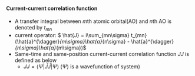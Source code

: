 #### Current-current correlation function
- A transfer integral between $m$th atomic orbital(AO) and $n$th AO is denoted by $t_{mn}$
- current operator: $ \hat{J} = i\sum_{mn\sigma} t_{mn} (\hat{a}^{\dagger}_{m\sigma}\hat{a}_{n\sigma} - \hat{a}^{\dagger}_{n\sigma}\hat{a}_{m\sigma})$
- Same-time and same-position current-current correlation function $JJ$ is defined as below
  - $JJ = \langle \Psi | \hat{J}\hat{J} | \Psi \rangle$ ($\Psi\rangle$ is a wavefunction of system)